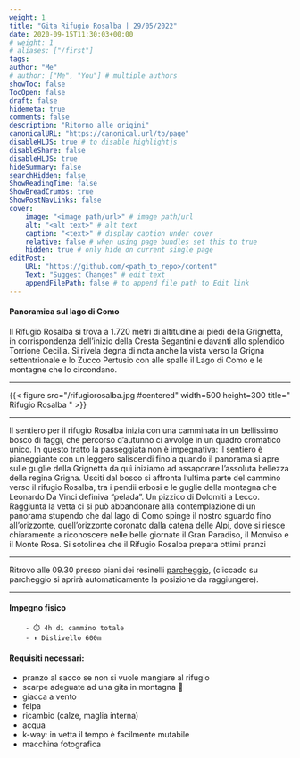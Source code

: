 ```yaml
---
weight: 1
title: "Gita Rifugio Rosalba | 29/05/2022"
date: 2020-09-15T11:30:03+00:00
# weight: 1
# aliases: ["/first"]
tags: 
author: "Me"
# author: ["Me", "You"] # multiple authors
showToc: false
TocOpen: false
draft: false
hidemeta: true
comments: false
description: "Ritorno alle origini"
canonicalURL: "https://canonical.url/to/page"
disableHLJS: true # to disable highlightjs
disableShare: false
disableHLJS: true
hideSummary: false
searchHidden: false
ShowReadingTime: false
ShowBreadCrumbs: true
ShowPostNavLinks: false 
cover:
    image: "<image path/url>" # image path/url
    alt: "<alt text>" # alt text
    caption: "<text>" # display caption under cover
    relative: false # when using page bundles set this to true
    hidden: true # only hide on current single page
editPost:
    URL: "https://github.com/<path_to_repo>/content"
    Text: "Suggest Changes" # edit text
    appendFilePath: false # to append file path to Edit link
---
```




#### Panoramica sul lago di Como

<!--more--> 
Il Rifugio Rosalba si trova a 1.720 metri di altitudine ai piedi della Grignetta, in corrispondenza dell’inizio della Cresta Segantini e davanti allo splendido Torrione Cecilia. Si rivela degna di nota anche la vista verso la Grigna settentrionale e lo Zucco Pertusio con alle spalle il Lago di Como e le montagne che lo circondano.


---

{{< figure src="/rifugiorosalba.jpg #centered" width=500 height=300 title=" Rifugio Rosalba " >}}

---
Il sentiero per il rifugio Rosalba inizia con una camminata in un bellissimo bosco di faggi, che percorso d’autunno ci avvolge in un quadro cromatico unico. In questo tratto la passeggiata non è impegnativa: il sentiero è pianeggiante con un leggero saliscendi fino a quando il panorama si apre sulle guglie della Grignetta da quì iniziamo ad assaporare l’assoluta bellezza della regina Grigna. Usciti dal bosco si affronta l’ultima parte del  cammino verso il rifugio Rosalba, tra i pendii erbosi e le guglie della montagna che Leonardo Da Vinci definiva “pelada”. Un pizzico di Dolomiti a Lecco. Raggiunta la vetta ci si può abbandonare alla contemplazione di un panorama stupendo che dal lago di Como spinge il nostro sguardo fino all’orizzonte, quell’orizzonte coronato dalla catena delle Alpi, dove si riesce chiaramente a riconoscere nelle belle giornate il Gran Paradiso, il Monviso e il Monte Rosa.
Si sotolinea che il Rifugio Rosalba prepara ottimi pranzi 

---

Ritrovo alle 09.30 presso piani dei resinelli [parcheggio](https://goo.gl/maps/ggeG1MieYDvQVspHA), (cliccado su parcheggio si aprirà automaticamente la posizione da raggiungere).

--- 
#### Impegno fisico

        - ⏱️ 4h di cammino totale
        - ⬆️ Dislivello 600m




#### Requisiti necessari:  
- pranzo al sacco se non si vuole mangiare al rifugio 
- scarpe adeguate ad una gita in montagna 🥾 
- giacca a vento
- felpa
- ricambio (calze, maglia interna)
- acqua 
- k-way: in vetta il tempo è facilmente mutabile
- macchina fotografica